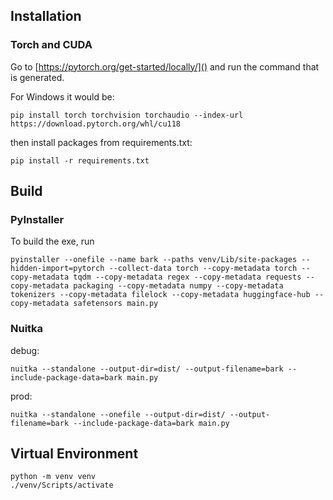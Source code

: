 ## Installation
### Torch and CUDA
Go to [https://pytorch.org/get-started/locally/]() and run the command that is generated.

For Windows it would be:
```
pip install torch torchvision torchaudio --index-url https://download.pytorch.org/whl/cu118
```

then install packages from requirements.txt:
```
pip install -r requirements.txt
```

## Build

### PyInstaller
To build the exe, run 
```
pyinstaller --onefile --name bark --paths venv/Lib/site-packages --hidden-import=pytorch --collect-data torch --copy-metadata torch --copy-metadata tqdm --copy-metadata regex --copy-metadata requests --copy-metadata packaging --copy-metadata numpy --copy-metadata tokenizers --copy-metadata filelock --copy-metadata huggingface-hub --copy-metadata safetensors main.py
```
### Nuitka
debug:
```
nuitka --standalone --output-dir=dist/ --output-filename=bark --include-package-data=bark main.py
```

prod:
```
nuitka --standalone --onefile --output-dir=dist/ --output-filename=bark --include-package-data=bark main.py
```

## Virtual Environment
```
python -m venv venv
./venv/Scripts/activate
```
